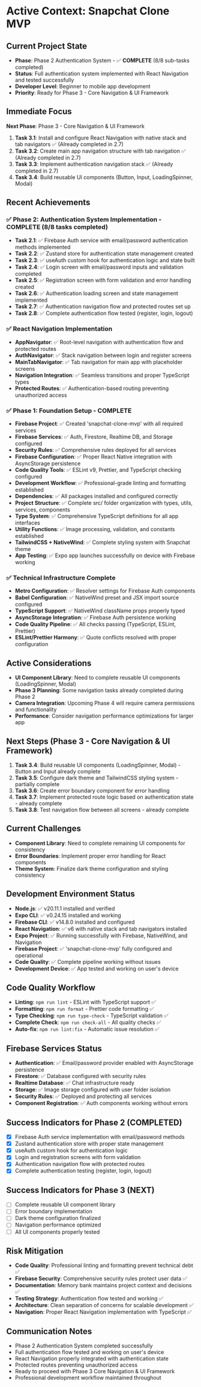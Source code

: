 # Active Context: Snapchat Clone MVP

## Current Project State

- **Phase**: Phase 2 Authentication System - ✅ **COMPLETE** (8/8 sub-tasks completed)
- **Status**: Full authentication system implemented with React Navigation and tested successfully
- **Developer Level**: Beginner to mobile app development
- **Priority**: Ready for Phase 3 - Core Navigation & UI Framework

## Immediate Focus

**Next Phase**: Phase 3 - Core Navigation & UI Framework
1. **Task 3.1**: Install and configure React Navigation with native stack and tab navigators ✅ (Already completed in 2.7)
2. **Task 3.2**: Create main app navigation structure with tab navigation ✅ (Already completed in 2.7)
3. **Task 3.3**: Implement authentication navigation stack ✅ (Already completed in 2.7)
4. **Task 3.4**: Build reusable UI components (Button, Input, LoadingSpinner, Modal)

## Recent Achievements

### ✅ Phase 2: Authentication System Implementation - COMPLETE (8/8 tasks completed)

- **Task 2.1**: ✅ Firebase Auth service with email/password authentication methods implemented
- **Task 2.2**: ✅ Zustand store for authentication state management created
- **Task 2.3**: ✅ useAuth custom hook for authentication logic and state built
- **Task 2.4**: ✅ Login screen with email/password inputs and validation completed
- **Task 2.5**: ✅ Registration screen with form validation and error handling created
- **Task 2.6**: ✅ Authentication loading screen and state management implemented
- **Task 2.7**: ✅ Authentication navigation flow and protected routes set up
- **Task 2.8**: ✅ Complete authentication flow tested (register, login, logout)

### ✅ React Navigation Implementation

- **AppNavigator**: ✅ Root-level navigation with authentication flow and protected routes
- **AuthNavigator**: ✅ Stack navigation between login and register screens
- **MainTabNavigator**: ✅ Tab navigation for main app with placeholder screens
- **Navigation Integration**: ✅ Seamless transitions and proper TypeScript types
- **Protected Routes**: ✅ Authentication-based routing preventing unauthorized access

### ✅ Phase 1: Foundation Setup - COMPLETE

- **Firebase Project**: ✅ Created 'snapchat-clone-mvp' with all required services
- **Firebase Services**: ✅ Auth, Firestore, Realtime DB, and Storage configured
- **Security Rules**: ✅ Comprehensive rules deployed for all services
- **Firebase Configuration**: ✅ Proper React Native integration with AsyncStorage persistence
- **Code Quality Tools**: ✅ ESLint v9, Prettier, and TypeScript checking configured
- **Development Workflow**: ✅ Professional-grade linting and formatting established
- **Dependencies**: ✅ All packages installed and configured correctly
- **Project Structure**: ✅ Complete src/ folder organization with types, utils, services, components
- **Type System**: ✅ Comprehensive TypeScript definitions for all app interfaces
- **Utility Functions**: ✅ Image processing, validation, and constants established
- **TailwindCSS + NativeWind**: ✅ Complete styling system with Snapchat theme
- **App Testing**: ✅ Expo app launches successfully on device with Firebase working

### ✅ Technical Infrastructure Complete

- **Metro Configuration**: ✅ Resolver settings for Firebase Auth components
- **Babel Configuration**: ✅ NativeWind preset and JSX import source configured
- **TypeScript Support**: ✅ NativeWind className props properly typed
- **AsyncStorage Integration**: ✅ Firebase Auth persistence working
- **Code Quality Pipeline**: ✅ All checks passing (TypeScript, ESLint, Prettier)
- **ESLint/Prettier Harmony**: ✅ Quote conflicts resolved with proper configuration

## Active Considerations

- **UI Component Library**: Need to complete reusable UI components (LoadingSpinner, Modal)
- **Phase 3 Planning**: Some navigation tasks already completed during Phase 2
- **Camera Integration**: Upcoming Phase 4 will require camera permissions and functionality
- **Performance**: Consider navigation performance optimizations for larger app

## Next Steps (Phase 3 - Core Navigation & UI Framework)

1. **Task 3.4**: Build reusable UI components (LoadingSpinner, Modal) - Button and Input already complete
2. **Task 3.5**: Configure dark theme and TailwindCSS styling system - partially complete
3. **Task 3.6**: Create error boundary component for error handling
4. **Task 3.7**: Implement protected route logic based on authentication state - already complete
5. **Task 3.8**: Test navigation flow between all screens - already complete

## Current Challenges

- **Component Library**: Need to complete remaining UI components for consistency
- **Error Boundaries**: Implement proper error handling for React components
- **Theme System**: Finalize dark theme configuration and styling consistency

## Development Environment Status

- **Node.js**: ✅ v20.11.1 installed and verified
- **Expo CLI**: ✅ v0.24.15 installed and working
- **Firebase CLI**: ✅ v14.8.0 installed and configured
- **React Navigation**: ✅ v6 with native stack and tab navigators installed
- **Expo Project**: ✅ Running successfully with Firebase, NativeWind, and Navigation
- **Firebase Project**: ✅ 'snapchat-clone-mvp' fully configured and operational
- **Code Quality**: ✅ Complete pipeline working without issues
- **Development Device**: ✅ App tested and working on user's device

## Code Quality Workflow

- **Linting**: `npm run lint` - ESLint with TypeScript support ✅
- **Formatting**: `npm run format` - Prettier code formatting ✅
- **Type Checking**: `npm run type-check` - TypeScript validation ✅
- **Complete Check**: `npm run check-all` - All quality checks ✅
- **Auto-fix**: `npm run lint:fix` - Automatic issue resolution ✅

## Firebase Services Status

- **Authentication**: ✅ Email/password provider enabled with AsyncStorage persistence
- **Firestore**: ✅ Database configured with security rules
- **Realtime Database**: ✅ Chat infrastructure ready
- **Storage**: ✅ Image storage configured with user folder isolation
- **Security Rules**: ✅ Deployed and protecting all services
- **Component Registration**: ✅ Auth components working without errors

## Success Indicators for Phase 2 (COMPLETED)

- [x] Firebase Auth service implementation with email/password methods
- [x] Zustand authentication store with proper state management
- [x] useAuth custom hook for authentication logic
- [x] Login and registration screens with form validation
- [x] Authentication navigation flow with protected routes
- [x] Complete authentication testing (register, login, logout)

## Success Indicators for Phase 3 (NEXT)

- [ ] Complete reusable UI component library
- [ ] Error boundary implementation
- [ ] Dark theme configuration finalized
- [ ] Navigation performance optimized
- [ ] All UI components properly tested

## Risk Mitigation

- **Code Quality**: Professional linting and formatting prevent technical debt ✅
- **Firebase Security**: Comprehensive security rules protect user data ✅
- **Documentation**: Memory bank maintains project context and decisions ✅
- **Testing Strategy**: Authentication flow tested and working ✅
- **Architecture**: Clean separation of concerns for scalable development ✅
- **Navigation**: Proper React Navigation implementation with TypeScript ✅

## Communication Notes

- Phase 2 Authentication System completed successfully
- Full authentication flow tested and working on user's device
- React Navigation properly integrated with authentication state
- Protected routes preventing unauthorized access
- Ready to proceed with Phase 3 Core Navigation & UI Framework
- Professional development workflow maintained throughout
